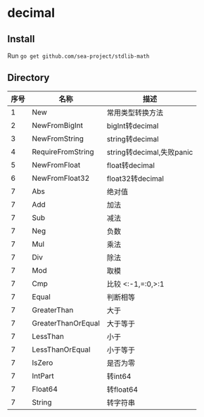 # decimal

## Install

Run `go get github.com/sea-project/stdlib-math`

## Directory
序号 | 名称 | 描述
---|---|---
1 | New | 常用类型转换方法
2 | NewFromBigInt | bigInt转decimal
3 | NewFromString | string转decimal
4 | RequireFromString   | string转decimal,失败panic
5 | NewFromFloat        | float转decimal
6 | NewFromFloat32      | float32转decimal
7 | Abs | 绝对值
7 | Add | 加法
7 | Sub | 减法
7 | Neg | 负数
7 | Mul | 乘法
7 | Div | 除法
7 | Mod | 取模
7 | Cmp | 比较 <:-1,=:0,>:1
7 | Equal | 判断相等
7 | GreaterThan | 大于
7 | GreaterThanOrEqual | 大于等于
7 | LessThan | 小于
7 | LessThanOrEqual | 小于等于
7 | IsZero  | 是否为零
7 | IntPart | 转int64
7 | Float64 | 转float64
7 | String  | 转字符串